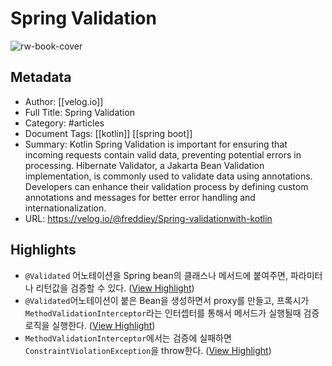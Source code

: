 # Spring Validation

![rw-book-cover](https://images.velog.io/velog.png)

## Metadata
- Author: [[velog.io]]
- Full Title: Spring Validation
- Category: #articles
- Document Tags: [[kotlin]] [[spring boot]] 
- Summary: Kotlin Spring Validation is important for ensuring that incoming requests contain valid data, preventing potential errors in processing. Hibernate Validator, a Jakarta Bean Validation implementation, is commonly used to validate data using annotations. Developers can enhance their validation process by defining custom annotations and messages for better error handling and internationalization.
- URL: https://velog.io/@freddiey/Spring-validationwith-kotlin

## Highlights
- `@Validated` 어노테이션을 Spring bean의 클래스나 메서드에 붙여주면, 파라미터나 리턴값을 검증할 수 있다. ([View Highlight](https://read.readwise.io/read/01jhspe727rwtbpc72yhde35mx))
- `@Validated`어노테이션이 붙은 Bean을 생성하면서 proxy를 만들고, 프록시가 `MethodValidationInterceptor`라는 인터셉터를 통해서 메서드가 실행될때 검증 로직을 실행한다. ([View Highlight](https://read.readwise.io/read/01jhspetdtdrg90wjkw7s9pz01))
- `MethodValidationInterceptor`에서는 검증에 실패하면 `ConstraintViolationException`을 throw한다. ([View Highlight](https://read.readwise.io/read/01jhsphz4pdfcdkzy00cq6hhhc))


